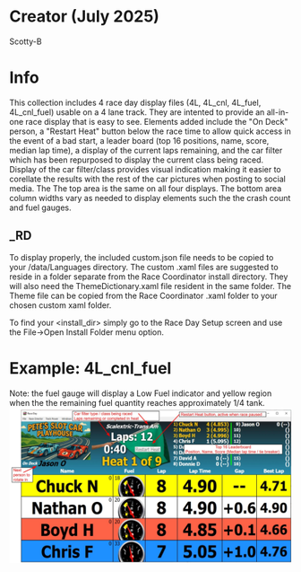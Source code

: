 # Creator (July 2025)
Scotty-B

# Info
This collection includes 4 race day display files (4L, 4L_cnl, 4L_fuel, 4L_cnl_fuel) usable on a 4 lane track.  They are intented to provide an all-in-one race display that is easy to see.  Elements added include the "On Deck" person, a "Restart Heat" button below the race time to allow quick access in the event of a bad start, a leader board (top 16 positions, name, score, median lap time), a display of the current laps remaining, and the car filter which has been repurposed to display the current class being raced.  Display of the car filter/class provides visual indication making it easier to corellate the results with the rest of the car pictures when posting to social media.  The The top area is the same on all four displays.  The bottom area column widths vary as needed to display elements such the the crash count and fuel gauges.

## _RD
To display properly, the included custom.json file needs to be copied to your <install directory>/data/Languages directory.  The custom .xaml files are suggested to reside in a folder separate from the Race Coordinator install directory.  They will also need the ThemeDictionary.xaml file resident in the same folder.  The Theme file can be copied from the Race Coordinator .xaml folder to your chosen custom xaml folder.

To find your <install_dir> simply go to the Race Day Setup screen and use the File->Open Install Folder menu option.  

# Example: 4L_cnl_fuel
Note: the fuel gauge will display a Low Fuel indicator and yellow region when the the remaining fuel quantity reaches approximately 1/4 tank.
![alt text](./screenshot_PPH-Raceday.jpg)

